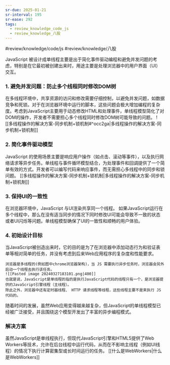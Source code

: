 ```yaml
---
sr-due: 2025-01-21
sr-interval: 195
sr-ease: 292
tags:
  - review_knowledge_code_js
  - review_knowledge_八股
---
```


#review/knowledge/code/js #review/knowledge/八股 

JavaScript 被设计成单线程主要是出于简化事件驱动编程和避免并发问题的考虑，特别是在它最初被创建出来时，用途主要是处理浏览器中的用户界面（UI）交互。
### 1. 避免并发问题：防止多个线程同时修改DOM树

在多线程环境中，共享资源的访问和修改需要仔细控制，以避免并发问题，如数据竞争和死锁。对于在浏览器环境中运行的脚本，这些问题会极大增加编程的复杂度。考虑到JavaScript主要用于动态修改HTML和处理事件，单线程模型简化了对DOM的操作，开发者不需要担心多个线程同时修改DOM树可能导致的问题。
![[多线程操作的解决方案-同步机制+锁机制#^occ2ga|多线程操作的解决方案-同步机制+锁机制]]
### 2. 简化事件驱动模型

JavaScript 的使用场景主要是响应用户操作（如点击、滚动等事件），以及执行网络请求等异步任务。单线程与事件循环模型结合，为处理事件和回调提供了一个简单有效的方式。开发者可以编写代码来响应事件，而无需担心多线程中的同步和锁问题。
[[多线程操作的解决方案-同步机制+锁机制|多线程操作的解决方案-同步机制+锁机制]]
### 3. 保持UI的一致性

在浏览器环境中，JavaScript 与UI渲染共享同一个线程。
如果JavaScript运行在多个线程中，那么在没有适当同步的情况下同时修改UI可能会导致不一致的状态或者UI闪烁等问题。单线程模型确保了UI的一致性和顺畅的用户体验。

### 4. 初始设计目标

当JavaScript被创造出来时，它的目的是为了在浏览器中添加动态行为和验证表单等相对简单的任务，并没有考虑到后来Web应用程序的复杂度和性能要求。
```ad-seealso
浏览器是多线程的(例如图中chrome浏览器架构)，当 JS 需要执行异步任务时，浏览器会另外启动一个线程去执行该任务。
![[Pasted image 20240327183101.png|400]]
也就是说，JavaScript是单线程的指的是执行JavaScript代码的线程只有一个，是浏览器提供的JavaScript引擎线程（主线程）。
除此之外，浏览器中还有定时器线程、 HTTP 请求线程等线程，这些线程主要不是来执行 JS 代码的。
```
随着时间的发展，虽然Web应用变得越来越复杂，但JavaScript的单线程模型已经被广泛接受，并且围绕这个模型开发出了丰富的异步编程模式。

### 解决方案

虽然JavaScript是单线程执行，但现代JavaScript引擎和HTML5提供了Web Workers等技术，允许在后台线程中运行代码，从而在不影响主线程（例如UI线程）的情况下执行计算密集型或长时间运行的任务。
[[什么是WebWorkers|什么是WebWorkers]]


